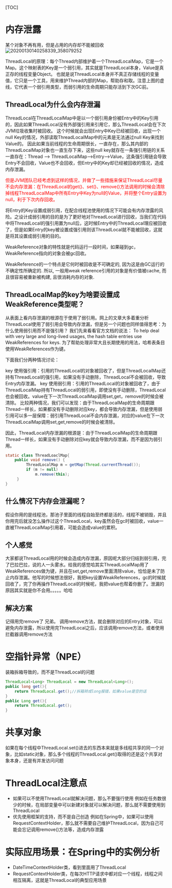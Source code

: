 [TOC]

# 内存泄露
某个对象不再有用，但是占用的内存却不能被回收
![20200130140258339_358079252](https://gitee.com/caijingquan/imagebed/raw/master/1602317757_20200404004812584_2101087807.jpg)


ThreadLocal的原理：每个Thread内部维护着一个ThreadLocalMap，它是一个Map。这个映射表的Key是一个弱引用，其实就是ThreadLocal本身，Value是真正存的线程变量Object。
也就是说ThreadLocal本身并不真正存储线程的变量值，它只是一个工具，用来维护Thread内部的Map，帮助存和取。注意上图的虚线，它代表一个弱引用类型，而弱引用的生命周期只能存活到下次GC前。

## ThreadLocal为什么会内存泄漏
ThreadLocal在ThreadLocalMap中是以一个弱引用身份被Entry中的Key引用的，因此如果ThreadLocal没有外部强引用来引用它，那么ThreadLocal会在下次JVM垃圾收集时被回收。
这个时候就会出现Entry中Key已经被回收，出现一个null Key的情况，外部读取ThreadLocalMap中的元素是无法通过null Key来找到Value的。
因此如果当前线程的生命周期很长，一直存在，那么其内部的ThreadLocalMap对象也一直生存下来，这些null key就存在一条强引用链的关系一直存在：Thread --> ThreadLocalMap-->Entry-->Value，这条强引用链会导致Entry不会回收，Value也不会回收，但Entry中的Key却已经被回收的情况，造成内存泄漏。

<font color="red">但是JVM团队已经考虑到这样的情况，并做了一些措施来保证ThreadLocal尽量不会内存泄漏：在ThreadLocal的get()、set()、remove()方法调用的时候会清除掉线程ThreadLocalMap中所有Entry中Key为null的Value，并将整个Entry设置为null，利于下次内存回收。</font>

将Entry的Key设置成弱引用，在配合线程池使用的情况下可能会有内存泄露的风险。之设计成弱引用的目的是为了更好地对ThreadLocal进行回收，当我们在代码中将ThreadLocal的强引用置为null后，这时候Entry中的ThreadLocal理应被回收了，但是如果Entry的key被设置成强引用则该ThreadLocal就不能被回收，这就是将其设置成弱引用的目的。

WeakReference对象的特性就是代码运行一段时间，如果碰到gc，WeakReference指向的对象会被gc回收。

WeakReference的一个特点是它何时被回收是不可确定的, 因为这是由GC运行的不确定性所确定的. 所以, 一般用weak reference引用的对象是有价值被cache, 而且很容易被重新被构建, 且很消耗内存的对象.

## ThreadLocalMap的key为啥要设置成WeakReference类型呢？
从表面上看内存泄漏的根源在于使用了弱引用。网上的文章大多着重分析ThreadLocal使用了弱引用会导致内存泄漏，但是另一个问题也同样值得思考：为什么使用弱引用而不是强引用？
我们先来看看官方文档的说法：
To help deal with very large and long-lived usages, the hash table entries use WeakReferences for keys.
为了帮助处理非常大且长期使用的用法，哈希表条目使用WeakReferences作为键。

下面我们分两种情况讨论：

key 使用强引用：引用的ThreadLocal的对象被回收了，但是ThreadLocalMap还持有ThreadLocal的强引用，如果没有手动删除，ThreadLocal不会被回收，导致Entry内存泄漏。
key 使用弱引用：引用的ThreadLocal的对象被回收了，由于ThreadLocalMap持有ThreadLocal的弱引用，即使没有手动删除，ThreadLocal也会被回收。value在下一次ThreadLocalMap调用set,get，remove的时候会被清除。
比较两种情况，我们可以发现：由于ThreadLocalMap的生命周期跟Thread一样长，如果都没有手动删除对应key，都会导致内存泄漏，但是使用弱引用可以多一层保障：弱引用ThreadLocal不会内存泄漏，对应的value在下一次ThreadLocalMap调用set,get,remove的时候会被清除。

因此，ThreadLocal内存泄漏的根源是：由于ThreadLocalMap的生命周期跟Thread一样长，如果没有手动删除对应key就会导致内存泄漏，而不是因为弱引用。

```java
static class ThreadLoaclMap{
    public void remove() {
         ThreadLocalMap m = getMap(Thread.currentThread());
         if (m != null)
             m.remove(this);
     }
}
```

## 什么情况下内存会泄漏呢？
假设你用的是线程池，那池子里面的线程自始至终都是活的，线程不被销毁，并且你用完后就没怎么操作过这个ThreadLocal，key虽然会在gc时被回收，value一直被ThreadLocalMap引用着，可能会造成value的累积。

## 个人感觉
大家都说ThreadLocal用的时候会造成内存泄漏，原因呢大部分归结到弱引用，完了巴拉巴拉，说的人一头雾水。给我的感觉哈其实ThreadLocalMap用了WeakReferences做为键，并且在set,get,remove里面清除value，恰恰是未了防止内存泄漏。他写的时候想法很好，我把key设置WeakReferences，gc的时候就回收了，完了你再操作ThreadLocal的时候呢，我把value也帮着你删了。泄漏的原因其实就是你不会用。。。。。哈哈

## 解决方案
记得用完remove了 兄弟。
调用remove方法，就会删除对应的Entry对象，可以避免内存泄露，所以使用完ThreadLocal之后，应该调用remove方法，或者使用拦截器调用remove方法

# 空指针异常（NPE）
装箱拆箱导致的，而不是ThreadLocal的问题
```java
ThreadLocal<Long> ThreadLocal = new ThreadLocal<Long>();
public long get(){
    return ThreadLocal.get();//拆箱转成long报错，如果value是空的话
}
public Long get(){
    return ThreadLocal.get();
}
```

# 共享对象
如果在每个线程中ThreadLocal.set()进去的东西本来就是多线程共享的同一个对象，比如static对象，那么多个线程的ThreadLocal.get()取得的还是这个共享对象本身，还是有并发访问问题

# ThreadLocal注意点
+ 如果可以不使用ThreadLocal就解决问题，那么不要强行使用
    例如在任务数很少的时候，在局部变量中可以新建对象就可以解决问题，那么就不需要使用到ThreadLocal
+ 优先使用框架的支持，而不是自己创造
    例如在Spring中，如果可以使用RequestContextHolder，那么就不需要自己维护ThreadLocal，因为自己可能会忘记调用remove()方法等，造成内存泄露

# 实际应用场景：在Spring中的实例分析
+ DateTimeContextHolder类，看到里面用了ThreadLocal
+ RequestContextHolder类，在每次HTTP请求中都对应一个线程，线程之间相互隔离，这就是ThreadLocal的典型应用场景
